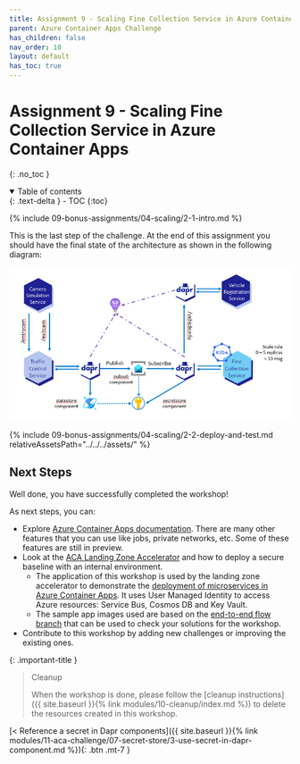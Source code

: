 ```yaml
---
title: Assignment 9 - Scaling Fine Collection Service in Azure Container Apps
parent: Azure Container Apps Challenge
has_children: false
nav_order: 10
layout: default
has_toc: true
---
```


# Assignment 9 - Scaling Fine Collection Service in Azure Container Apps

{: .no_toc }

<details open markdown="block">
  <summary>
    Table of contents
  </summary>
  {: .text-delta }
- TOC
{:toc}
</details>

<!-- -------------------------------- INTRO -------------------------------- -->

{% include 09-bonus-assignments/04-scaling/2-1-intro.md %}

This is the last step of the challenge. At the end of this assignment you should have the final state of the architecture as shown in the following diagram:

![Final architecture of the challenge](../../../assets/images/fine-collection-service-secret-store.png)

<!-- --------------------------- DEPLOY AND TEST --------------------------- -->

{% include 09-bonus-assignments/04-scaling/2-2-deploy-and-test.md relativeAssetsPath="../../../assets/" %}

<!-- ----------------------------- NEXT STEPS ------------------------------ -->

## Next Steps

Well done, you have successfully completed the workshop!

As next steps, you can:

- Explore [Azure Container Apps documentation](https://docs.microsoft.com/en-us/azure/container-apps/). There are many other features that you can use like jobs, private networks, etc. Some of these features are still in preview.
- Look at the [ACA Landing Zone Accelerator](https://github.com/Azure/ACA-Landing-Zone-Accelerator) and how to deploy a secure baseline with an internal environment.
  - The application of this workshop is used by the landing zone accelerator to demonstrate the [deployment of microservices in Azure Container Apps](https://github.com/Azure/aca-landing-zone-accelerator/tree/main/scenarios/aca-internal/bicep/sample-apps/java-fine-collection-service). It uses User Managed Identity to access Azure resources: Service Bus, Cosmos DB and Key Vault.
  - The sample app images used are based on the [end-to-end flow branch](https://github.com/Azure/java-aks-aca-dapr-workshop/tree/e2e-flow) that can be used to check your solutions for the workshop.
- Contribute to this workshop by adding new challenges or improving the existing ones.

<!-- ------------------------------- CLEANUP ------------------------------- -->

{: .important-title }
> Cleanup
>
> When the workshop is done, please follow the [cleanup instructions]({{ site.baseurl }}{% link modules/10-cleanup/index.md %}) to delete the resources created in this workshop.
>

<!-- ----------------------------- NAVIGATION ------------------------------ -->

<span class="fs-3">
[< Reference a secret in Dapr components]({{ site.baseurl }}{% link modules/11-aca-challenge/07-secret-store/3-use-secret-in-dapr-component.md %}){: .btn .mt-7 }
</span>
